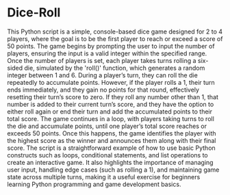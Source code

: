 # Dice-Roll
This Python script is a simple, console-based dice game designed for 2 to 4 players, where the goal is to be the first player to reach or exceed a score of 50 points. The game begins by prompting the user to input the number of players, ensuring the input is a valid integer within the specified range. Once the number of players is set, each player takes turns rolling a six-sided die, simulated by the 'roll()' function, which generates a random integer between 1 and 6. During a player’s turn, they can roll the die repeatedly to accumulate points. However, if the player rolls a 1, their turn ends immediately, and they gain no points for that round, effectively resetting their turn’s score to zero. If they roll any number other than 1, that number is added to their current turn’s score, and they have the option to either roll again or end their turn and add the accumulated points to their total score. The game continues in a loop, with players taking turns to roll the die and accumulate points, until one player’s total score reaches or exceeds 50 points. Once this happens, the game identifies the player with the highest score as the winner and announces them along with their final score. The script is a straightforward example of how to use basic Python constructs such as loops, conditional statements, and list operations to create an interactive game. It also highlights the importance of managing user input, handling edge cases (such as rolling a 1), and maintaining game state across multiple turns, making it a useful exercise for beginners learning Python programming and game development basics.
